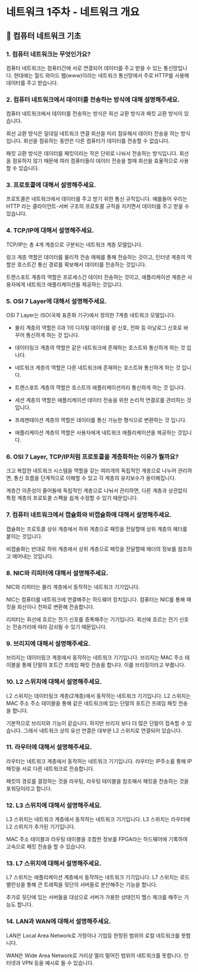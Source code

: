 # 네트워크 1주차 - 네트워크 개요

## 📌 컴퓨터 네트워크 기초

### 1. 컴퓨터 네트워크는 무엇인가요?

컴퓨터 네트워크는 컴퓨터간에 서로 연결되어 데이터를 주고 받을 수 있는 통신망입니다.
현대에는 월드 와이드 웹(www)이라는 네트워크 통신망에서 주로 HTTP를 사용해 데이터를 주고 받습니다.

### 2. 컴퓨터 네트워크에서 데이터를 전송하는 방식에 대해 설명해주세요.

컴퓨터 네트워크에서 데이터를 전송하는 방식은 회선 교환 방식과 패킷 교환 방식이 있습니다.

회선 교환 방식은 일대일 네트워크 연결 회선을 미리 점유해서 데이터 전송을 하는 방식입니다.
회선을  점유하는 동안은 다른 컴퓨터가 데이터를 전송할 수 없습니다.

패킷 교환 방식은 데이터를 패킷이라는 작은 단위로 나눠서 전송하는 방식입니다.
회선을 점유하지 않기 때문에 여러 컴퓨터들이 데이터 전송을 할때 회선을 효율적으로 사용할 수 있습니다.

### 3. 프로토콜에 대해서 설명해주세요.

프로토콜은 네트워크에서 데이터를 주고 받기 위한 통신 규칙입니다.
예를들어 우리는 HTTP 라는 클라이언트-서버 구조의 프로토콜 규칙을 지키면서 데이터를 주고 받을 수 있습니다.

### 4. TCP/IP에 대해서 설명해주세요.

TCP/IP는 총 4개 계층으로 구분되는 네트워크 계층 모델입니다.

링크 계층 역할은 데이터를 물리적 전송 매체를 통해 전송하는 것이고,
인터넷 계층의 역할은 호스트간 통신 경로를 확보해서 데이터를 전송하는 것입니다.

트랜스포트 계층의 역할은 프로세스간 데이터 전송하는 것이고,
애플리케이션 계층은 사용자에게 네트워크 애플리케이션을 제공하는 것입니다.

### 5. OSI 7 Layer에 대해서 설명해주세요.

OSI 7 Layer는 ISO(국제 표준화 기구)에서 정의한 7계층 네트워크 모델입니다.

- 물리 계층의 역할은 0과 1의 디지털 데이터를 광 신호, 전파 등 아날로그 신호로 바꾸어 통신하게 하는 것 입니다.

- 데이터링크 계층의 역할은 같은 네트워크에 존재하는 호스트와 통신하게 하는 것 입니다.

- 네트워크 계층의 역할은 다른 네트워크에 존재하는 호스트와 통신하게 하는 것 입니다.

- 트랜스포트 계층의 역할은 호스트의 애플리케이션끼리 통신하게 하는 것 입니다.

- 세션 계층의 역할은 애플리케이션 데이터 전송을 위한 논리적 연결로를 관리하는 것 입니다.

- 프레젠테이션 계층의 역할은 데이터를 통신 가능한 형식으로 변환하는 것 입니다.

- 애플리케이션 계층의 역할은 사용자에게 네트워크 애플리케이션을 제공하는 것입니다.

### 6. OSI 7 Layer, TCP/IP처럼 프로토콜을 계층화하는 이유가 뭘까요?

크고 복잡한 네트워크 시스템을 역할을 갖는 여러개의 독립적인 계층으로 나누어 관리하면, 통신 흐름을 단계적으로 이해할 수 있고 각 계층의 유지보수가 용이해집니다.

계층간 의존성이 줄어들에 독립적인 계층으로 나눠서 관리하면, 다른 계층과 상관없이 특정 계층의 프로토콜 스펙을 쉽게 수정할 수 있기 때문입니다.

### 7. 컴퓨터 네트워크에서 캡슐화와 비캡슐화에 대해서 설명해주세요.

캡슐화는 프로토콜 상쉬 계층에서 하위 계층으로 패킷을 전달할때 상위 계층의 헤더를 붙이는 것입니다.

비캡슐화는 반대로 하위 계층에서 상위 계층으로 패킷을 전달할때 헤더의 정보를 참조하고 떼어내는 것입니다.

### 8. NIC와 리피터에 대해서 설명해주세요.

NIC와 리피터는 물리 계층에서 동작하는 네트워크 기기입니다.

NIC는 컴퓨터를 네트워크에 연결해주는 하드웨어 장치입니다.
컴퓨터는 NIC를 통해 패킷을 회선이나 전파로 변환해 전송합니다.

리피터는 회선에 흐르는 전기 신호를 증폭해주는 기기입니다.
회선에 흐르는 전기 신호는 전송거리에 따라 감쇠될 수 있기 때문입니다.

### 9. 브리지에 대해서 설명해주세요.

브리지는 데이터링크 계층에서 동작하는 네트워크 기기입니다.
브리지는 MAC 주소 테이블을 통해 단말의 포트간 프레임 패킷 전송을 합니다.
이를 브리징이라고 부릅니다.

### 10. L2 스위치에 대해서 설명해주세요.

L2 스위치는 데이터링크 계층(2계층)에서 동작하는 네트워크 기기입니다.
L2 스위치는 MAC 주소 주소 테이블을 통해 같은 네트워크에 있는 단말의 포트간 프레임 패킷 전송을 합니다.

기본적으로 브리지와 기능이 같습니다.
하지만 브리지 보다 더 많은 단말이 접속할 수 있습니다.
그래서 네트워크 상의 유선 연결은 대부분 L2 스위치로 연결되어 있습니다.

### 11. 라우터에 대해서 설명해주세요.

라우터는 네트워크 계층에서 동작하는 네트워크 기기입니다.
라우터는 IP주소를 통해 IP패킷을 서로 다른 네트워크로 전송합니다.

패킷의 경로를 결정하는 것을 라우팅,
라우팅 테이블을 참조해서 패킷을 전송하는 것을 포워딩이라고 합니다.

### 12. L3 스위치에 대해서 설명해주세요.

L3 스위치는 네트워크 계층에서 동작하는 네트워크 기기입니다.
L3 스위치는 라우터에 L2 스위치가 추가된 기기입니다.

MAC 주소 테이블과 라우팅 테이블을 조합한 정보를 FPGA라는 하드웨어에 기록하여
고속으로 패킷 전송을 할 수 있습니다.

### 13. L7 스위치에 대해서 설명해주세요.

L7 스위치는 애플리케이션 계층에서 동작하는 네트워크 기기입니다.
L7 스위치는 로드 밸런싱을 통해 큰 트래픽을 뒷단의 서버들로 분산해주는 기능을 합니다.

추가로 뒷단에 있는 서버들을 대상으로 서버가 가용한 상태인지 헬스 체크를 해주는 기능도 합니다.

### 14. LAN과 WAN에 대해서 설명해주세요.

LAN은 Local Area Network로 가정이나 기업등 한정된 범위의 로컬 네트워크를 뜻합니다.

WAN은 Wide Area Network로 거리상 멀리 떨어진 범위의 네트워크를 뜻합니다.
인터넷과 VPN 등을 예시로 들 수 있습니다.